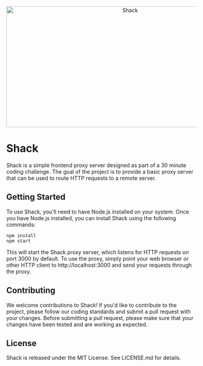 <div align="center">
  <img src="https://socialify.git.ci/ShackNetwork/Shack/image?font=Inter&forks=1&language=1&logo=https%3A%2F%2Fshacks.darknessinc.repl.co%2Fassets%2Ffavicon%2Fsk.svg&name=1&owner=1&pattern=Floating%20Cogs&stargazers=1&theme=Auto" alt="Shack" width="640" height="320" /> 
</div>

# Shack

Shack is a simple frontend proxy server designed as part of a 30 minute coding challenge. The goal of the project is to provide a basic proxy server that can be used to route HTTP requests to a remote server.

## Getting Started

To use Shack, you'll need to have Node.js installed on your system. Once you have Node.js installed, you can install Shack using the following commands:

```npm install```
<br>
```npm start```

This will start the Shack proxy server, which listens for HTTP requests on port 3000 by default. To use the proxy, simply point your web browser or other HTTP client to http://localhost:3000 and send your requests through the proxy.

## Contributing

We welcome contributions to Shack! If you'd like to contribute to the project, please follow our coding standards and submit a pull request with your changes. Before submitting a pull request, please make sure that your changes have been tested and are working as expected.

## License

Shack is released under the MIT License. See LICENSE.md for details.
